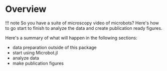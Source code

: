 # Overview

!!! note
    So you have a suite of microscopy video of microbots? Here's how to go start to finish to analyze the data and create publication ready figures.


Here's a summary of what will happen in the following sections:

* data preparation outside of this package
* start using Microbot.jl
* analyze data
* make publication figures
